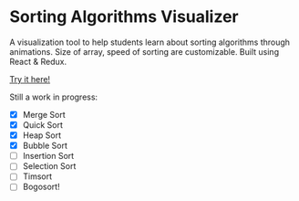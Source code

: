 # Sorting Algorithms Visualizer

A visualization tool to help students learn about sorting algorithms through animations. Size of array, speed of sorting are customizable. Built using React & Redux.

[Try it here!](https://amzhy.github.io/sorting-visualizer/)

Still a work in progress:

- [x] Merge Sort
- [x] Quick Sort
- [x] Heap Sort
- [x] Bubble Sort
- [ ] Insertion Sort
- [ ] Selection Sort
- [ ] Timsort
- [ ] Bogosort!
